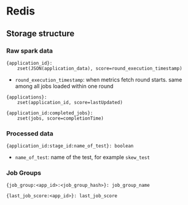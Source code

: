 # Redis
## Storage structure

### Raw spark data
```
{application_id}:     
    zset(JSON(application_data), score=round_execution_timestamp)
```

- `round_execution_timestamp`: when metrics fetch round starts. same among all jobs loaded 
within one round 

```
{applications}:
    zset(application_id, score=lastUpdated)
```

```
{application_id:completed_jobs}:
    zset(jobs, score=completionTime)
```


### Processed data
```
{application_id:stage_id:name_of_test}: boolean
```

- `name_of_test`: name of the test, for example `skew_test`


### Job Groups
```
{job_group:<app_id>:<job_group_hash>}: job_group_name

{last_job_score:<app_id>}: last_job_score
```
